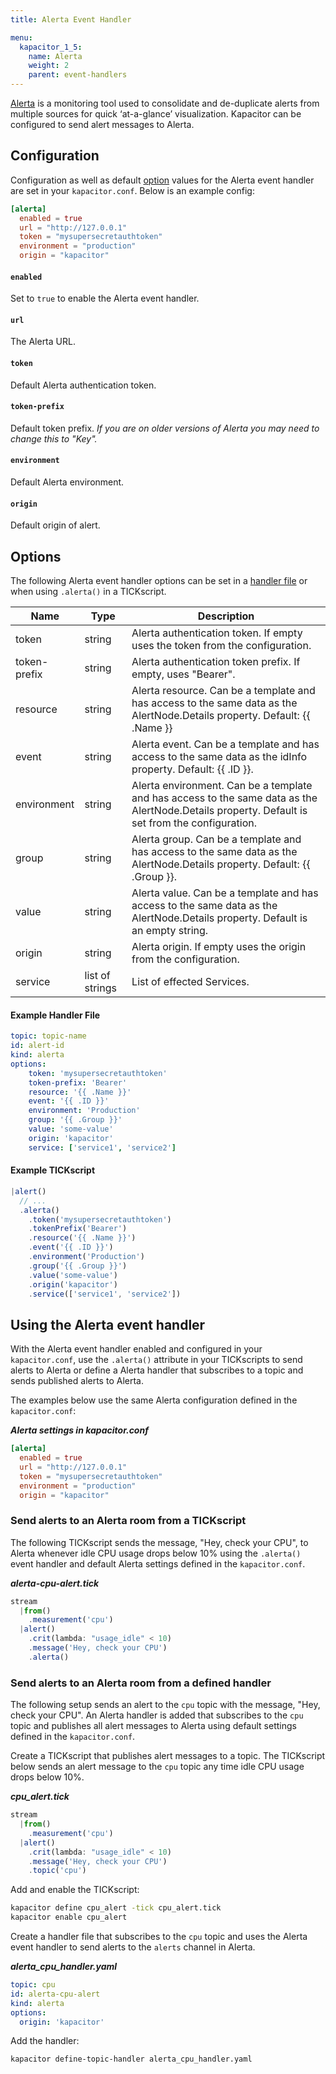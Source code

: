 ```yaml
---
title: Alerta Event Handler

menu:
  kapacitor_1_5:
    name: Alerta
    weight: 2
    parent: event-handlers
---
```


[Alerta](http://alerta.io/) is a monitoring tool used to consolidate and de-duplicate alerts from multiple sources for quick ‘at-a-glance’ visualization.
Kapacitor can be configured to send alert messages to Alerta.

## Configuration
Configuration as well as default [option](#options) values for the Alerta event handler are set in your `kapacitor.conf`.
Below is an example config:

```toml
[alerta]
  enabled = true
  url = "http://127.0.0.1"
  token = "mysupersecretauthtoken"
  environment = "production"
  origin = "kapacitor"
```


#### `enabled`
Set to `true` to enable the Alerta event handler.

#### `url`
The Alerta URL.

#### `token`
Default Alerta authentication token.

#### `token-prefix`
Default token prefix. _If you are on older versions of Alerta you may need to change this to "Key"._

#### `environment`
Default Alerta environment.

#### `origin`
Default origin of alert.

## Options
The following Alerta event handler options can be set in a [handler file](/kapacitor/v1.5/event_handlers/#handler-file) or when using `.alerta()` in a TICKscript.

| Name         | Type            | Description                                                                                                                                     |
| ----         | ----            | -----------                                                                                                                                     |
| token        | string          | Alerta authentication token. If empty uses the token from the configuration.                                                                    |
| token-prefix | string          | Alerta authentication token prefix. If empty, uses "Bearer".                                                                                    |
| resource     | string          | Alerta resource. Can be a template and has access to the same data as the AlertNode.Details property. Default: {{ .Name }}                      |
| event        | string          | Alerta event. Can be a template and has access to the same data as the idInfo property. Default: {{ .ID }}.                                     |
| environment  | string          | Alerta environment. Can be a template and has access to the same data as the AlertNode.Details property. Default is set from the configuration. |
| group        | string          | Alerta group. Can be a template and has access to the same data as the AlertNode.Details property. Default: {{ .Group }}.                       |
| value        | string          | Alerta value. Can be a template and has access to the same data as the AlertNode.Details property. Default is an empty string.                  |
| origin       | string          | Alerta origin. If empty uses the origin from the configuration.                                                                                 |
| service      | list of strings | List of effected Services.                                                                                                                      |

#### Example Handler File
```yaml
topic: topic-name
id: alert-id
kind: alerta
options:
    token: 'mysupersecretauthtoken'
    token-prefix: 'Bearer'
    resource: '{{ .Name }}'
    event: '{{ .ID }}'
    environment: 'Production'
    group: '{{ .Group }}'
    value: 'some-value'
    origin: 'kapacitor'
    service: ['service1', 'service2']
```

#### Example TICKscript
```js
|alert()
  // ...
  .alerta()
    .token('mysupersecretauthtoken')
    .tokenPrefix('Bearer')
    .resource('{{ .Name }}')
    .event('{{ .ID }}')
    .environment('Production')
    .group('{{ .Group }}')
    .value('some-value')
    .origin('kapacitor')
    .service(['service1', 'service2'])
```

## Using the Alerta event handler
With the Alerta event handler enabled and configured in your `kapacitor.conf`, use the `.alerta()` attribute in your TICKscripts to send alerts to Alerta or define a Alerta handler that subscribes to a topic and sends published alerts to Alerta.

The examples below use the same Alerta configuration defined in the `kapacitor.conf`:

_**Alerta settings in kapacitor.conf**_  
```toml
[alerta]
  enabled = true
  url = "http://127.0.0.1"
  token = "mysupersecretauthtoken"
  environment = "production"
  origin = "kapacitor"
```

### Send alerts to an Alerta room from a TICKscript

The following TICKscript sends the message, "Hey, check your CPU", to Alerta whenever idle CPU usage drops below 10% using the `.alerta()` event handler and default Alerta settings defined in the `kapacitor.conf`.

_**alerta-cpu-alert.tick**_  
```js
stream
  |from()
    .measurement('cpu')
  |alert()
    .crit(lambda: "usage_idle" < 10)
    .message('Hey, check your CPU')
    .alerta()
```

### Send alerts to an Alerta room from a defined handler

The following setup sends an alert to the `cpu` topic with the message, "Hey, check your CPU". An Alerta handler is added that subscribes to the `cpu` topic and publishes all alert messages to Alerta using default settings defined in the `kapacitor.conf`.

Create a TICKscript that publishes alert messages to a topic.
The TICKscript below sends an alert message to the `cpu` topic any time idle CPU usage drops below 10%.

_**cpu\_alert.tick**_
```js
stream
  |from()
    .measurement('cpu')
  |alert()
    .crit(lambda: "usage_idle" < 10)
    .message('Hey, check your CPU')
    .topic('cpu')
```

Add and enable the TICKscript:

```bash
kapacitor define cpu_alert -tick cpu_alert.tick
kapacitor enable cpu_alert
```

Create a handler file that subscribes to the `cpu` topic and uses the Alerta event handler to send alerts to the `alerts` channel in Alerta.

_**alerta\_cpu\_handler.yaml**_
```yaml
topic: cpu
id: alerta-cpu-alert
kind: alerta
options:
  origin: 'kapacitor'
```

Add the handler:

```bash
kapacitor define-topic-handler alerta_cpu_handler.yaml
```
